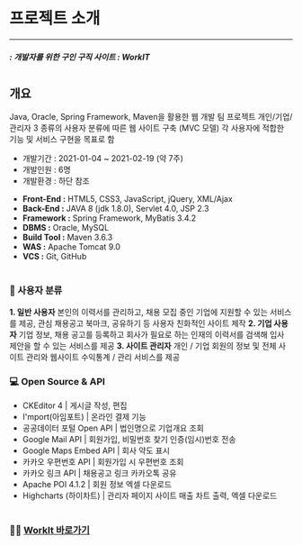 # 프로젝트 소개
- - -
##### : 개발자를 위한 구인 구직 사이트 : WorkIT
#
#
#

## 개요
Java, Oracle, Spring Framework, Maven을 활용한 웹 개발 팀 프로젝트 
개인/기업/관리자 3 종류의 사용자 분류에 따른 웹 사이트 구축 (MVC 모델) 
각 사용자에 적합한 기능 및 서비스 구현을 목표로 함

+ 개발기간 : 2021-01-04 ~ 2021-02-19 (약 7주)
+ 개발인원 : 6명
+ 개발환경 : 하단 참조
- **Front-End :** HTML5, CSS3, JavaScript, jQuery, XML/Ajax
- **Back-End :** JAVA 8 (jdk 1.8.0), Servlet 4.0, JSP 2.3
- **Framework :** Spring Framework, MyBatis 3.4.2
- **DBMS :** Oracle, MySQL
- **Build Tool :** Maven 3.6.3
- **WAS :** Apache Tomcat 9.0
- **VCS :** Git, GitHub
#
### 👩 사용자 분류
__1. 일반 사용자__
본인의 이력서를 관리하고, 채용 모집 중인 기업에 지원할 수 있는 서비스를 제공, 관심 채용공고 북마크, 공유하기 등 사용자 친화적인 사이트 제작
__2. 기업 사용자__
기업 정보, 채용 공고를 등록하고 회사가 필요로 하는 인재의 이력서를 검색해 입사 제안을 할 수 있는 서비스를 제공
__3. 사이트 관리자__
개인 / 기업 회원의 정보 및 전체 사이트 관리와 웹사이트 수익통계 / 관리 서비스를 제공

### 💻  Open Source & API
-  CKEditor 4 | 게시글 작성, 편집
-  I'mport(아임포트) | 온라인 결제 기능
-  공공데이터 포털 Open API | 법인명으로 기업개요 조회
-  Google Mail API | 회원가입, 비밀번호 찾기 인증(임시)번호 전송
-  Google Maps Embed API | 회사 약도 표시
-  카카오 우편번호 API | 회원가입 시 우편번호 조회
-  카카오 링크 API | 채용공고 링크 카카오톡 공유
-  Apache POI 4.1.2 | 회원 정보 엑셀 다운로드
-  Highcharts (하이차트) | 관리자 페이지 사이트 매출 차트 출력, 엑셀 다운로드
#

### 👨‍💻  [WorkIt 바로가기](3.36.212.183:8080/workit/)   
